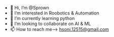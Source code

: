 - 👋 Hi, I’m @Sprown
- 👀 I’m interested in Roobotics & Automation
- 🌱 I’m currently learning python
- 💞️ I’m looking to collaborate on AI & ML
- 📫 How to reach me--> hsoni.12515@gmail.com

<!---
Sprown/Sprown is a ✨ special ✨ repository because its `README.md` (this file) appears on your GitHub profile.
You can click the Preview link to take a look at your changes.
--->
